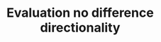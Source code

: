 ---
title: 'Evaluation no difference directionality'
field: 'is.evaluation.noDifferenceDirectionality'
slug: 'is-evaluation-nodifferencedirectionality'
comment: 'Select from control list'
required: False
vocabulary: 'vocabulary.txt'
module: 'Impact'
cluster: 'Impact'
policy: 'Controlled value. Single select from control list.'
layout: 'home'
---